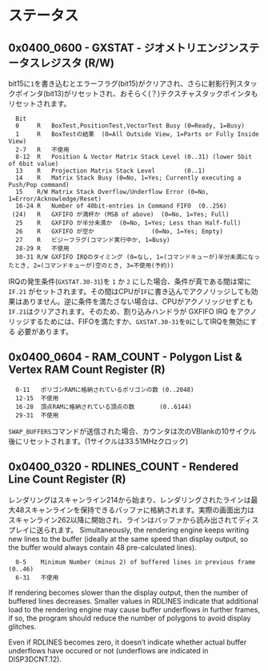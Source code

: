# ステータス

## 0x0400_0600 - GXSTAT - ジオメトリエンジンステータスレジスタ (R/W)

bit15に`1`を書き込むとエラーフラグ(bit15)がクリアされ、さらに射影行列スタックポインタ(bit13)がリセットされ、おそらく(？)テクスチャスタックポインタもリセットされます。

```
  Bit
  0     R   BoxTest,PositionTest,VectorTest Busy (0=Ready, 1=Busy)
  1     R   BoxTestの結果  (0=All Outside View, 1=Parts or Fully Inside View)
  2-7   R   不使用
  8-12  R   Position & Vector Matrix Stack Level (0..31) (lower 5bit of 6bit value)
  13    R   Projection Matrix Stack Level        (0..1)
  14    R   Matrix Stack Busy (0=No, 1=Yes; Currently executing a Push/Pop command)
  15    R/W Matrix Stack Overflow/Underflow Error (0=No, 1=Error/Acknowledge/Reset)
  16-24 R   Number of 40bit-entries in Command FIFO  (0..256)
 (24)   R   GXFIFO が満杯か (MSB of above)  (0=No, 1=Yes; Full)
  25    R   GXFIFO が半分未満か  (0=No, 1=Yes; Less than Half-full)
  26    R   GXFIFO が空か                (0=No, 1=Yes; Empty)
  27    R   ビジーフラグ(コマンド実行中か, 1=Busy)
  28-29 R   不使用
  30-31 R/W GXFIFO IRQのタイミング (0=なし, 1=(コマンドキューが)半分未満になったとき, 2=(コマンドキューが)空のとき, 3=不使用(予約))
```

IRQの発生条件(`GXSTAT.30-31`)を `1` か `2` にした場合、条件が真である間は常に `IF.21` がセットされます。その間はCPUが`IF`に書き込んでアクノリッジしても効果はありません。逆に条件を満たさない場合は、CPUがアクノリッジせずとも`IF.21`はクリアされます。そのため、割り込みハンドラが GXFIFO IRQ をアクノリッジするためには、FIFOを満たすか、`GXSTAT.30-31`を`0`にしてIRQを無効にする 必要があります。

## 0x0400_0604 - RAM_COUNT - Polygon List & Vertex RAM Count Register (R)

```
  0-11   ポリゴンRAMに格納されているポリゴンの数 (0..2048)
  12-15  不使用
  16-28  頂点RAMに格納されている頂点の数       (0..6144)
  29-31  不使用
```

`SWAP_BUFFERS`コマンドが送信された場合、カウンタは次のVBlankの10サイクル後にリセットされます。(1サイクルは33.51MHzクロック)

## 0x0400_0320 - RDLINES_COUNT - Rendered Line Count Register (R)

レンダリングはスキャンライン214から始まり、レンダリングされたラインは最大48スキャンラインを保持できるバッファに格納されます。実際の画面出力はスキャンライン262以降に開始され、ラインはバッファから読み出されてディスプレイに送られます。 Simultaneously, the rendering engine keeps writing new lines to the buffer (ideally at the same speed than display output, so the buffer would always contain 48 pre-calculated lines).

```
  0-5    Minimum Number (minus 2) of buffered lines in previous frame (0..46)
  6-31   不使用
```

If rendering becomes slower than the display output, then the number of buffered lines decreases. Smaller values in RDLINES indicate that additional load to the rendering engine may cause buffer underflows in further frames, if so, the program should reduce the number of polygons to avoid display glitches.

Even if RDLINES becomes zero, it doesn’t indicate whether actual buffer underflows have occured or not (underflows are indicated in DISP3DCNT.12).
